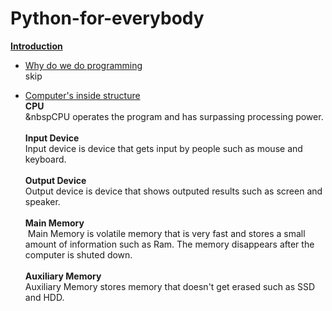 # Python-for-everybody
<ins>**Introduction**</ins>

- <ins>Why do we do programming</ins> <br />
  skip

- <ins>Computer's inside structure</ins> <br />
  **CPU** <br />
    &nbspCPU operates the program and has surpassing processing power. <br /><br />
  **Input Device** <br />
    Input device is device that gets input by people such as mouse and keyboard. <br /><br />
  **Output Device** <br />
    Output device is device that shows outputed results such as screen and speaker. <br /><br />
  **Main Memory** <br />
    &nbsp;Main Memory is volatile memory that is very fast and stores a small amount of information such as Ram. The memory disappears after the computer is shuted down.<br /><br />
  **Auxiliary Memory** <br />
    Auxiliary Memory stores memory that doesn't get erased such as SSD and HDD. <br /><br /><br />
    

  
